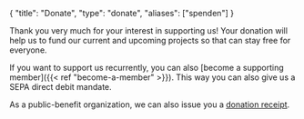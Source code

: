 {
	"title": "Donate",
	"type": "donate",
	"aliases": ["spenden"]
}

Thank you very much for your interest in supporting us! Your donation will help us to fund our current and upcoming projects so that can stay free for everyone.

If you want to support us recurrently, you can also [become a supporting member]({{< ref "become-a-member" >}}). This way you can also give us a SEPA direct debit mandate.

As a public-benefit organization, we can also issue you a [donation receipt](#donation-receipt-howto).
